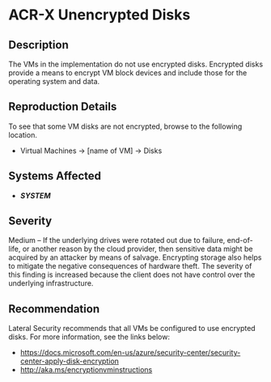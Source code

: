 ACR-X Unencrypted Disks
=======================

Description
-----------
The VMs in the implementation do not use encrypted disks. Encrypted disks provide a means to encrypt VM block devices and include those for the operating system and data.

Reproduction Details
--------------------
To see that some VM disks are not encrypted, browse to the following location.
* Virtual Machines -> [name of VM] -> Disks

Systems Affected
----------------
  * ***SYSTEM***

Severity
--------
Medium – If the underlying drives were rotated out due to failure, end-of-life, or another reason by the cloud provider, then sensitive data might be acquired by an attacker by means of salvage. Encrypting storage also helps to mitigate the negative consequences of hardware theft.
The severity of this finding is increased because the client does not have control over the underlying infrastructure.

Recommendation
--------------
Lateral Security recommends that all VMs be configured to use encrypted disks. For more information, see the links below:
* https://docs.microsoft.com/en-us/azure/security-center/security-center-apply-disk-encryption
* http://aka.ms/encryptionvminstructions
